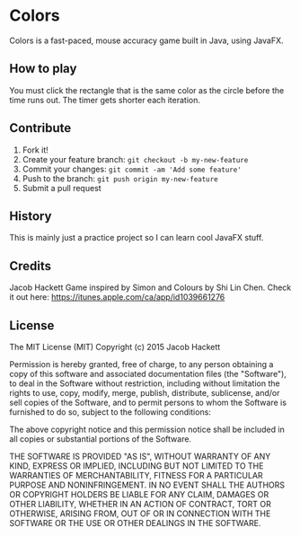 # Colors
Colors is a fast-paced, mouse accuracy game built in Java, using JavaFX.

## How to play
You must click the rectangle that is the same color as the circle before the time runs out. The timer gets shorter each iteration.

## Contribute
1. Fork it!
2. Create your feature branch: `git checkout -b my-new-feature`
3. Commit your changes: `git commit -am 'Add some feature'`
4. Push to the branch: `git push origin my-new-feature`
5. Submit a pull request

## History
This is mainly just a practice project so I can learn cool JavaFX stuff.

## Credits
Jacob Hackett
Game inspired by Simon and Colours by Shi Lin Chen. Check it out here: https://itunes.apple.com/ca/app/id1039661276

## License
The MIT License (MIT)
Copyright (c) 2015 Jacob Hackett

Permission is hereby granted, free of charge, to any person obtaining a copy of this software and associated documentation files (the "Software"), to deal in the Software without restriction, including without limitation the rights to use, copy, modify, merge, publish, distribute, sublicense, and/or sell copies of the Software, and to permit persons to whom the Software is furnished to do so, subject to the following conditions:

The above copyright notice and this permission notice shall be included in all copies or substantial portions of the Software.

THE SOFTWARE IS PROVIDED "AS IS", WITHOUT WARRANTY OF ANY KIND, EXPRESS OR IMPLIED, INCLUDING BUT NOT LIMITED TO THE WARRANTIES OF MERCHANTABILITY, FITNESS FOR A PARTICULAR PURPOSE AND NONINFRINGEMENT. IN NO EVENT SHALL THE AUTHORS OR COPYRIGHT HOLDERS BE LIABLE FOR ANY CLAIM, DAMAGES OR OTHER LIABILITY, WHETHER IN AN ACTION OF CONTRACT, TORT OR OTHERWISE, ARISING FROM, OUT OF OR IN CONNECTION WITH THE SOFTWARE OR THE USE OR OTHER DEALINGS IN THE SOFTWARE.